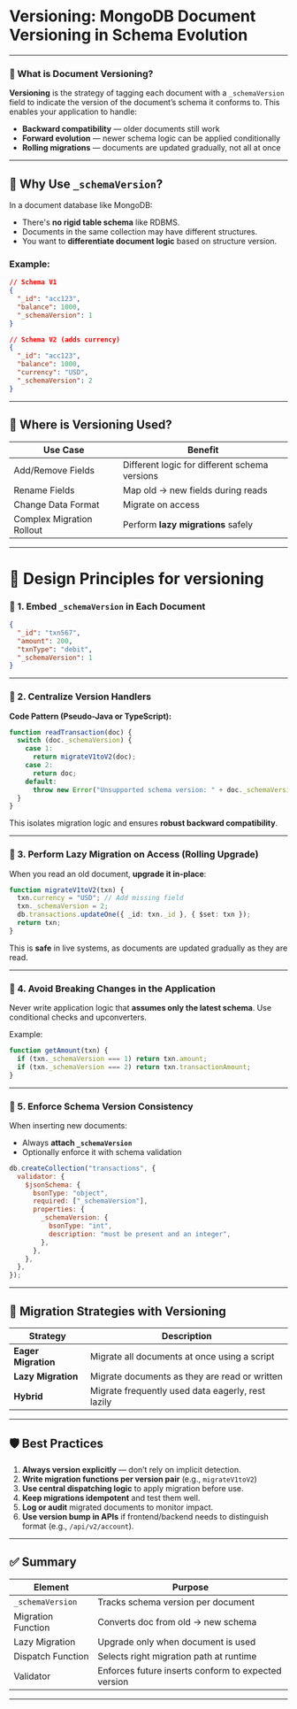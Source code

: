 # Versioning: MongoDB Document Versioning in Schema Evolution

---

### 🔷 What is Document Versioning?

**Versioning** is the strategy of tagging each document with a `_schemaVersion` field to indicate the version of the document’s schema it conforms to. This enables your application to handle:

- **Backward compatibility** — older documents still work
- **Forward evolution** — newer schema logic can be applied conditionally
- **Rolling migrations** — documents are updated gradually, not all at once

---

## 🧱 Why Use `_schemaVersion`?

In a document database like MongoDB:

- There's **no rigid table schema** like RDBMS.
- Documents in the same collection may have different structures.
- You want to **differentiate document logic** based on structure version.

### Example:

```json
// Schema V1
{
  "_id": "acc123",
  "balance": 1000,
  "_schemaVersion": 1
}

// Schema V2 (adds currency)
{
  "_id": "acc123",
  "balance": 1000,
  "currency": "USD",
  "_schemaVersion": 2
}
```

---

## 🧭 Where is Versioning Used?

| Use Case                  | Benefit                                       |
| ------------------------- | --------------------------------------------- |
| Add/Remove Fields         | Different logic for different schema versions |
| Rename Fields             | Map old → new fields during reads             |
| Change Data Format        | Migrate on access                             |
| Complex Migration Rollout | Perform **lazy migrations** safely            |

---

# 🧩 Design Principles for versioning

### 🔸 1. Embed `_schemaVersion` in Each Document

```json
{
  "_id": "txn567",
  "amount": 200,
  "txnType": "debit",
  "_schemaVersion": 1
}
```

---

### 🔸 2. Centralize Version Handlers

**Code Pattern (Pseudo-Java or TypeScript):**

```ts
function readTransaction(doc) {
  switch (doc._schemaVersion) {
    case 1:
      return migrateV1toV2(doc);
    case 2:
      return doc;
    default:
      throw new Error("Unsupported schema version: " + doc._schemaVersion);
  }
}
```

This isolates migration logic and ensures **robust backward compatibility**.

---

### 🔸 3. Perform Lazy Migration on Access (Rolling Upgrade)

When you read an old document, **upgrade it in-place**:

```ts
function migrateV1toV2(txn) {
  txn.currency = "USD"; // Add missing field
  txn._schemaVersion = 2;
  db.transactions.updateOne({ _id: txn._id }, { $set: txn });
  return txn;
}
```

This is **safe** in live systems, as documents are updated gradually as they are read.

---

### 🔸 4. Avoid Breaking Changes in the Application

Never write application logic that **assumes only the latest schema**. Use conditional checks and upconverters.

Example:

```ts
function getAmount(txn) {
  if (txn._schemaVersion === 1) return txn.amount;
  if (txn._schemaVersion === 2) return txn.transactionAmount;
}
```

---

### 🔸 5. Enforce Schema Version Consistency

When inserting new documents:

- Always **attach `_schemaVersion`**
- Optionally enforce it with schema validation

```js
db.createCollection("transactions", {
  validator: {
    $jsonSchema: {
      bsonType: "object",
      required: ["_schemaVersion"],
      properties: {
        _schemaVersion: {
          bsonType: "int",
          description: "must be present and an integer",
        },
      },
    },
  },
});
```

---

## 🔄 Migration Strategies with Versioning

| Strategy            | Description                                       |
| ------------------- | ------------------------------------------------- |
| **Eager Migration** | Migrate all documents at once using a script      |
| **Lazy Migration**  | Migrate documents as they are read or written     |
| **Hybrid**          | Migrate frequently used data eagerly, rest lazily |

---

## 🛡️ Best Practices

1. **Always version explicitly** — don’t rely on implicit detection.
2. **Write migration functions per version pair** (e.g., `migrateV1toV2`)
3. **Use central dispatching logic** to apply migration before use.
4. **Keep migrations idempotent** and test them well.
5. **Log or audit** migrated documents to monitor impact.
6. **Use version bump in APIs** if frontend/backend needs to distinguish format (e.g., `/api/v2/account`).

---

## ✅ Summary

| Element            | Purpose                                             |
| ------------------ | --------------------------------------------------- |
| `_schemaVersion`   | Tracks schema version per document                  |
| Migration Function | Converts doc from old → new schema                  |
| Lazy Migration     | Upgrade only when document is used                  |
| Dispatch Function  | Selects right migration path at runtime             |
| Validator          | Enforces future inserts conform to expected version |

---
